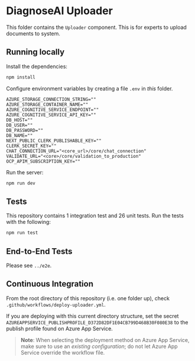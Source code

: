 # DiagnoseAI Uploader

This folder contains the `Uploader` component. This is for experts to
upload documents to system.

## Running locally

Install the dependencies:

``` bash
npm install
```

Configure environment variables by creating a file `.env` in _this_ folder.

``` text
AZURE_STORAGE_CONNECTION_STRING=""
AZURE_STORAGE_CONTAINER_NAME=""
AZURE_COGNITIVE_SERVICE_ENDPOINT=""
AZURE_COGNITIVE_SERVICE_API_KEY=""
DB_HOST=""
DB_USER=""
DB_PASSWORD=""
DB_NAME=""
NEXT_PUBLIC_CLERK_PUBLISHABLE_KEY=""
CLERK_SECRET_KEY=""
CHAT_CONNECTION_URL="<core_url>/core/chat_connection"
VALIDATE_URL="<core>/core/validation_to_production"
OCP_APIM_SUBSCRIPTION_KEY=""
```

Run the server:

``` bash
npm run dev
```

## Tests

This repository contains 1 integration test and 26 unit tests. Run the
tests with the following:

``` bash
npm run test
```

## End-to-End Tests

Please see `../e2e`.

## Continuous Integration

From the root directory of this repository (i.e. one folder up), check
`.github/workflows/deploy-uploader.yml`.

If you are deploying with this current directory structure, set the
secret
`AZUREAPPSERVICE_PUBLISHPROFILE_D372D82DF1E04CB799D468B30F080E38` to
the publish profile found on Azure App Service.

> **Note**: When selecting the deployment method on Azure App Service,
> make sure to use an _existing configuration_; do not let Azure App
> Service override the workflow file.
